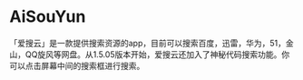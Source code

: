 # AiSouYun
「爱搜云」是一款提供搜索资源的app，目前可以搜索百度，迅雷，华为，51，金山，QQ旋风等网盘。从1.5.05版本开始，爱搜云还加入了神秘代码搜索功能。你可以点击屏幕中间的搜索框进行搜索。
